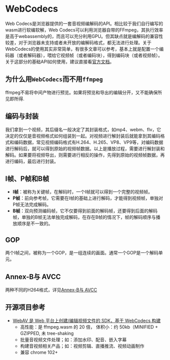 # WebCodecs

Web Codecs是浏览器提供的一套音视频编解码的API。相比较于我们自行编写的wasm进行软编软解，Web Codecs可以利用浏览器自带的FFmpeg，其执行效率是高于webassembly的，而且可以充分利用GPU。但其缺点就是编解码的兼容性较差，对于浏览器未支持或者未开放的编解码格式，都无法进行处理。关于WebCodecs的使用其实非常简单，有很多文章可以参考，基本上就是配置一个编码器（或者解码器），喂给它视频帧（或者编码块），得到编码块（或者视频帧）。关于这部分的基础API如何使用，建议直接看[官方文档](https://developer.mozilla.org/en-US/docs/Web/API/WebCodecs_API)。

## 为什么用`WebCodecs`而不用`ffmpeg`

ffmpeg不易将中间产物进行预览。如果将预览和导出的编辑分开，又不能确保所见即所得.

## 编码与封装

我们拿到一个视频，其后缀名一般决定了其封装格式，如mp4、webm、flv，它决定的仅仅是音视频格式如何组装到一起。对视频进行解封装后就能拿到其编码格式和编码数据，常见视频编码格式有H.264、H.265、VP8、VP9等，对编码数据进行解码后，就可以得到原始的视频帧数据。以上是播放过程，需要进行解封装和解码。如果要将视频导出，则需要进行相反的操作，先得到原始的视频帧数据，再进行编码，最后进行封装。

## I帧、P帧和B帧

- **I帧**：被称为关键帧，在解码时，一个I帧就可以得到一个完整的视频帧。
- **P帧**：前向参考帧，它需要在I帧的基础上进行解码，才能得到视频帧，单独对P帧无法完成解码。
- **B帧**：双向预测编码帧，它不仅要得到前面的解码帧，还要得到后面的解码帧，单独的B帧无法单独完成解码，在存在B帧的情况下，帧的解码顺序与播放顺序是不一致的。

## GOP

两个I帧之间，被称为一个GOP，是一组连续的画面。通常一个GOP是一个解码单元。

## Annex-B与 AVCC

两种不同的H264格式，详见[Annex-B与 AVCC](https://zhuanlan.zhihu.com/p/347039175)

## 开源项目参考

- [WebAV 是 Web 平台上创建/编辑视频文件的 SDK，基于 WebCodecs 构建](https://github.com/bilibili/WebAV)
  - 高性能：是 ffmpeg.wasm 的 20 倍， 体积小：约 50kb（MINIFIED + GZIPPED, 未 tree-shaking
  - 批量音视频文件处理；如：添加水印、配音、嵌入字幕
  - 构建音视频相关产品；如：视频剪辑、直播推流、视频动画制作
  - 兼容 chrome 102+
